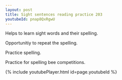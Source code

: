 ```yaml
---
layout: post
title: Sight sentences reading practice 203
youtubeId: pnap8QxRgwU
---
```

 
 
Helps to learn sight words and their spelling.

Opportunitiy to repeat the spelling. 

Practice spelling. 
 
Practice for spelling bee competitions. 
 
{% include youtubePlayer.html id=page.youtubeId %}
 
 
